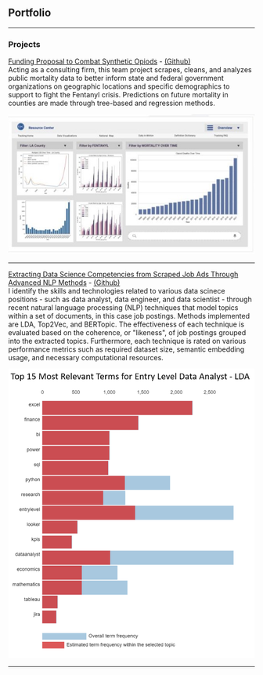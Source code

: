## Portfolio

---


### Projects
[Funding Proposal to Combat Synthetic Opiods](/pdf/opiod_crisis_analysis.pdf) - 
<a href="https://github.com/robords/fentanyl_eda">(Github)</a> 
<br>
Acting as a consulting firm, this team project scrapes, cleans, and analyzes public mortality data to better inform state and federal government organizations on geographic locations and specific demographics to support to fight the Fentanyl crisis. Predictions on future mortality in counties are made through tree-based and regression methods. 
<br>

<img src="_images/dashboard_screenshot.jpg?raw=true"/>

<br>

---

[Extracting Data Science Competencies from Scraped Job Ads Through Advanced NLP Methods](/pdf/Sarabia_Job_Description_Report.pdf) - 
<a href="https://github.com/jmsarabia/topic-modeling-skillsets">(Github)</a>
<br>
I identify the skills and technologies related to various data scinece positions - such as data analyst, data engineer, and data scientist - through recent natural language processing (NLP) techniques that model topics within a set of documents, in this case job postings. Methods implemented are LDA, Top2Vec, and BERTopic. The effectiveness of each technique is evaluated based on the coherence, or "likeness", of job postings grouped into the extracted topics. Furthermore, each technique is rated on various performance metrics such as required dataset size, semantic embedding usage, and necessary computational resources.
<br>
 
<img src="_images/LD_entry_level_da_terms.png?raw=true"/>
<br>

---



<!--
### Personal Project Grouping  Nam

- [Project 1 Title](http://example.com/)

-->


<!--
---
<p style="font-size:11px">Page template forked from <a href="https://github.com/evanca/quick-portfolio">evanca</a></p>
-->

